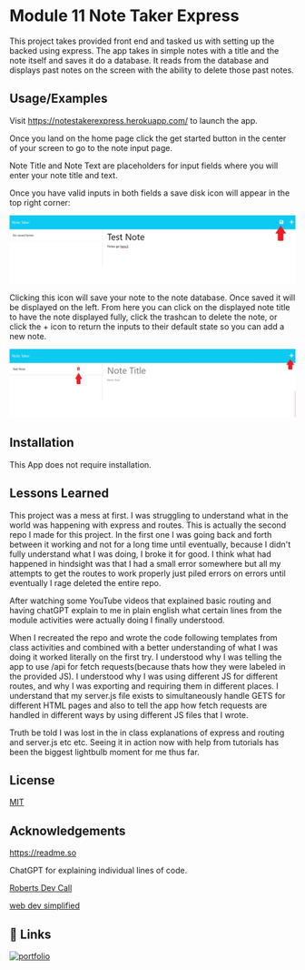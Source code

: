 
# Module 11 Note Taker Express

This project takes provided front end and tasked us with setting up the backed using express.  The app takes in simple notes with a title and the note itself and saves it do a database.  It reads from the database and displays past notes on the screen with the ability to delete those past notes.
## Usage/Examples

Visit https://notestakerexpress.herokuapp.com/ to launch the app.

Once you land on the home page click the get started button in the center of your screen to go to the note input page.  

Note Title and Note Text are placeholders for input fields where you will enter your note title and text.  

Once you have valid inputs in both fields a save disk icon will appear in the top right corner:  

![App Screenshot](./Assets/images/SS1.jpg)

Clicking this icon will save your note to the note database.  Once saved it will be displayed on the left.  From here you can click on the displayed note title to have the note displayed fully, click the trashcan to delete the note, or click the + icon to return the inputs to their default state so you can add a new note.

![App Screenshot](./Assets/images/SS2.jpg)




## Installation

This App does not require installation.
    
## Lessons Learned

This project was a mess at first.  I was struggling to understand what in the world was happening with express and routes.  This is actually the second repo I made for this project.  In the first one I was going back and forth between it working and not for a long time until eventually, because I didn't fully understand what I was doing, I broke it for good.  I think what had happened in hindsight was that I had a small error somewhere but all my attempts to get the routes to work properly just piled errors on errors until eventually I rage deleted the entire repo.  

After watching some YouTube videos that explained basic routing and having chatGPT explain to me in plain english what certain lines from the module activities were actually doing I finally understood.  

When I recreated the repo and wrote the code following templates from class activities and combined with a better understanding of what I was doing it worked literally on the first try.  I understood why I was telling the app to use /api for fetch requests(because thats how they were labeled in the provided JS).  I understood why I was using different JS for different routes, and why I was exporting and requiring them in different places.  I understand that my server.js file exists to simultaneously handle GETS for different HTML pages and also to tell the app how fetch requests are handled in different ways by using different JS files that I wrote.

Truth be told I was lost in the in class explanations of express and routing and server.js etc etc.  Seeing it in action now with help from tutorials has been the biggest lightbulb moment for me thus far.


## License

[MIT](https://choosealicense.com/licenses/mit/)


## Acknowledgements

https://readme.so

ChatGPT for explaining individual lines of code.

[Roberts Dev Call](https://youtu.be/li7FzDHYZpc)

[web dev simplified](https://youtu.be/SccSCuHhOw0)



## 🔗 Links
[![portfolio](https://img.shields.io/badge/my_portfolio-000?style=for-the-badge&logo=ko-fi&logoColor=white)](https://github.com/bradfh)
